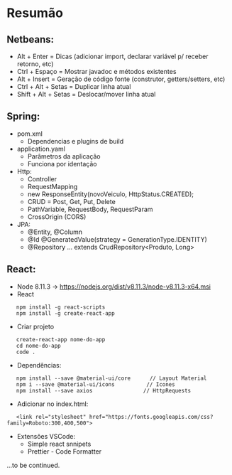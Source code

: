 # Resumão

## Netbeans:
* Alt + Enter = Dicas (adicionar import, declarar variável p/ receber retorno, etc)
* Ctrl + Espaço = Mostrar javadoc e métodos existentes
* Alt + Insert = Geração de código fonte (construtor, getters/setters, etc)
* Ctrl + Alt + Setas = Duplicar linha atual
* Shift + Alt + Setas = Deslocar/mover linha atual

## Spring:

* pom.xml
   * Dependencias e plugins de build 
* application.yaml
   * Parâmetros da aplicação
   * Funciona por identação
* Http:
   * Controller
   * RequestMapping
   * new ResponseEntity(novoVeiculo, HttpStatus.CREATED);
   * CRUD = Post, Get, Put, Delete
   * PathVariable, RequestBody, RequestParam
   * CrossOrigin (CORS)
* JPA:
   * @Entity, @Column
   * @Id    @GeneratedValue(strategy = GenerationType.IDENTITY)
   * @Repository ... extends CrudRepository<Produto, Long>

## React:

* Node 8.11.3 -> https://nodejs.org/dist/v8.11.3/node-v8.11.3-x64.msi
* React

```  
   npm install -g react-scripts
   npm install -g create-react-app
```  

* Criar projeto

``` 
   create-react-app nome-do-app
   cd nome-do-app
   code .
```

* Dependências:
```
   npm install --save @material-ui/core      // Layout Material
   npm i --save @material-ui/icons          // Icones
   npm install --save axios                // HttpRequests
```
   * Adicionar no index.html:
```
   <link rel="stylesheet" href="https://fonts.googleapis.com/css?family=Roboto:300,400,500">
```
* Extensões VSCode:
   * Simple react snnipets
   * Prettier - Code Formatter

...to be continued.
